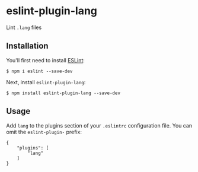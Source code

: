 # eslint-plugin-lang

Lint `.lang` files

## Installation

You'll first need to install [ESLint](http://eslint.org):

```
$ npm i eslint --save-dev
```

Next, install `eslint-plugin-lang`:

```
$ npm install eslint-plugin-lang --save-dev
```

## Usage

Add `lang` to the plugins section of your `.eslintrc` configuration file. You can omit the `eslint-plugin-` prefix:

```lang
{
    "plugins": [
        "lang"
    ]
}
```

